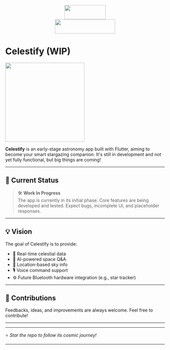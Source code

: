 <p align="center">
<img src="https://visitor-badge.laobi.icu/badge?page_id=Aryan-0001.Celestify" width="130" height="45"/>
  <br>
<img src="https://img.shields.io/github/downloads/Aryan-0001/Celestify/total?label=Downloads&color=brightgreen" width="190" height="45"/>
</p>

# Celestify (WIP)
<img src="https://github.com/user-attachments/assets/e76ac3ea-b2fa-4cff-b6b1-30c0b91bd159" width="250" height="250" style="border-radius: 50" />


**Celestify** is an early-stage astronomy app built with Flutter, aiming to become your smart stargazing companion. It's still in development and not yet fully functional, but big things are coming!

---

## 🚧 Current Status

> 🛠️ **Work In Progress**  
The app is currently in its initial phase. Core features are being developed and tested. Expect bugs, incomplete UI, and placeholder responses.

---

## 💡 Vision

The goal of Celestify is to provide:

- 🔭 Real-time celestial data  
- 🤖 AI-powered space Q&A  
- 📍 Location-based sky info  
- 🎙️ Voice command support  
- ⚙️ Future Bluetooth hardware integration (e.g., star tracker)

---

## 🙌 Contributions

Feedbacks, ideas, and improvements are always welcome. Feel free to contribute!

---


---

⭐ *Star the repo to follow its cosmic journey!*

---
